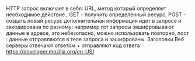 HTTP запрос включает в себя: URL, метод который определяет необходимое действие , GET - получить определенный ресурс, POST - создать новый ресурс
дополнительная информация идет в запросе и закодирована по разному: например гет запросы зашифровывают данные в адресе, это небезопасно, можно использовать повторно, 
пост : данные отправляются в теле запроса и зашифрованы. Заголовки Веб серверы отвечают ответом + отправляют код ответа
https://developer.mozilla.org/en-US/

